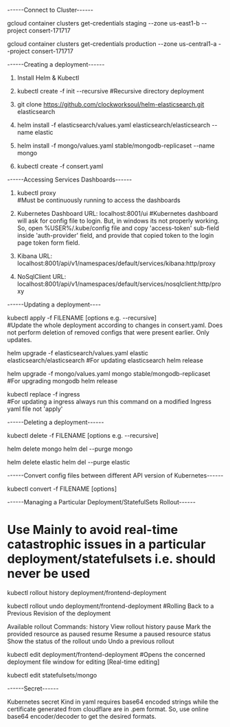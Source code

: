 ------Connect to Cluster------

gcloud container clusters get-credentials staging --zone us-east1-b --project consert-171717

gcloud container clusters get-credentials production --zone us-central1-a --project consert-171717

------Creating a deployment------

1. Install Helm & Kubectl

2. kubectl create -f init --recursive         #Recursive directory deployment

3. git clone https://github.com/clockworksoul/helm-elasticsearch.git elasticsearch

4. helm install -f elasticsearch/values.yaml elasticsearch/elasticsearch --name elastic

5. helm install -f mongo/values.yaml stable/mongodb-replicaset --name mongo

6. kubectl create -f consert.yaml

------Accessing Services Dashboards------

1. kubectl proxy                       
    #Must be continuously running to access the dashboards

2. Kubernetes Dashboard URL: localhost:8001/ui
    #Kubernetes dashboard will ask for config file to login. But, in windows its not properly working. So, open %USER%/.kube/config file and copy 'access-token' sub-field inside 'auth-provider' field, and provide that copied token to the login page token form field.

3. Kibana URL: localhost:8001/api/v1/namespaces/default/services/kibana:http/proxy

4. NoSqlClient URL: localhost:8001/api/v1/namespaces/default/services/nosqlclient:http/proxy

------Updating a deployment----

kubectl apply -f FILENAME [options e.g. --recursive]                 
#Update the whole deployment according to changes in consert.yaml. Does not perform deletion of removed configs that were present earlier. Only updates.

helm upgrade -f elasticsearch/values.yaml elastic elasticsearch/elasticsearch
#For updating elasticsearch helm release

helm upgrade -f mongo/values.yaml mongo stable/mongodb-replicaset
#For upgrading mongodb helm release 

kubectl replace -f ingress                    
#For updating a ingress always run this command on a modified Ingress yaml file not 'apply'


------Deleting a deployment------

kubectl delete -f FILENAME [options e.g. --recursive]

helm delete mongo
helm del --purge mongo

helm delete elastic
helm del --purge elastic

------Convert config files between different API version of Kubernetes------

kubectl convert -f FILENAME [options]


------Managing a Particular Deployment/StatefulSets Rollout------

# Use Mainly to avoid real-time catastrophic issues in a particular deployment/statefulsets i.e.     should never be used

kubectl rollout history deployment/frontend-deployment

kubectl rollout undo deployment/frontend-deployment   #Rolling Back to a Previous Revision of the deployment

Available rollout Commands:
  history     View rollout history
  pause       Mark the provided resource as paused
  resume      Resume a paused resource
  status      Show the status of the rollout
  undo        Undo a previous rollout

kubectl edit deployment/frontend-deployment      #Opens the concerned deployment file window for editing [Real-time editing]

kubectl edit statefulsets/mongo


------Secret------

Kubernetes secret Kind in yaml requires base64 encoded strings while the certificate generated from cloudflare are in .pem format.
So, use online base64 encoder/decoder to get the desired formats.